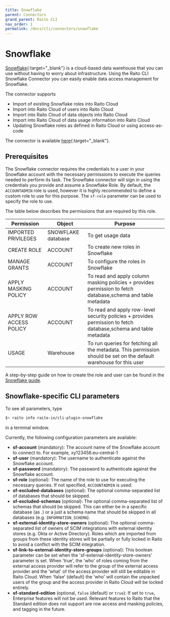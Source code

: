 ```yaml
---
title: Snowflake
parent: Connectors
grand_parent: Raito CLI
nav_order: 1
permalink: /docs/cli/connectors/snowflake
---
```


# Snowflake

[Snowflake](https://www.snowflake.com){:target="_blank"} is a cloud-based data warehouse that you can use without having to worry about infrastructure. 
Using the Raito CLI Snowflake Connector you can easily enable data access management for Snowflake.

The connector supports
* Import of existing Snowflake roles into Raito Cloud
* Import into Raito Cloud of users into Raito Cloud
* Import into Raito Cloud of data objects into Raito Cloud
* Import into Raito Cloud of data usage information into Raito Cloud
* Updating Snowflake roles as defined in Raito Cloud or using access-as-code

The connector is available [here](https://github.com/raito-io/cli-plugin-snowflake){:target="_blank"}.

## Prerequisites
The Snowflake connector requires the credentials to a user in your Snowflake account with the necessary permissions to execute the queries needed to perform its task.
The Snowflake connector will sign in using the credentials you provide and assume a Snowflake Role. By default, the `ACCOUNTADMIN` role is used, however it is highly recommended to define a custom role to use for this purpose. The `sf-role` parameter can be used to specify the role to use.

The table below describes the permissions that are required by this role.

| Permission  | Object  | Purpose  |
|---|---|---|
| IMPORTED PRIVILEGES  | SNOWFLAKE database  | To get usage data  |
| CREATE ROLE  | ACCOUNT  | To create new roles in Snowflake  |
| MANAGE GRANTS  | ACCOUNT  | To configure the roles in Snowflake  |
| APPLY MASKING POLICY  | ACCOUNT  | To read and apply column masking policies + provides permission to fetch database,schema and table metadata  |
| APPLY ROW ACCESS POLICY  | ACCOUNT  | To read and apply row-level security policies + provides permission to fetch database,schema and table metadata  |
| USAGE  | Warehouse  | To run queries for fetching all the metadata. This permission should be set on the default warehouse for this user  |

A step-by-step guide on how to create the role and user can be found in the [Snowflake guide](/docs/guide/cloud).

## Snowflake-specific CLI parameters

To see all parameters, type 
```bash
$> raito info raito-io/cli-plugin-snowflake
```
in a terminal window.

Currently, the following configuration parameters are available:
* **sf-account** (mandatory): The account name of the Snowflake account to connect to. For example, xy123456.eu-central-1
* **sf-user** (mandatory): The username to authenticate against the Snowflake account.
* **sf-password** (mandatory): The password to authenticate against the Snowflake account.
* **sf-role** (optional): The name of the role to use for executing the necessary queries. If not specified, `ACCOUNTADMIN` is used.
* **sf-excluded-databases** (optional): The optional comma-separated list of databases that should be skipped.
* **sf-excluded-schemas** (optional): The optional comma-separated list of schemas that should be skipped. This can either be in a specific database (as <database>.<schema>) or a just a schema name that should be skipped in all databases (e.g. `INFORMATION_SCHEMA`).
* **sf-external-identity-store-owners** (optional): The optional comma-separated list of owners of SCIM integrations with external identity stores (e.g. Okta or Active Directory). Roles which are imported from groups from these identity stores will be partially or fully locked in Raito to avoid a conflict with the SCIM integration.
* **sf-link-to-external-identity-store-groups** (optional): This boolean parameter can be set when the 'sf-external-identity-store-owners' parameter is set. When 'true', the 'who' of roles coming from the external access provider will refer to the group of the external access provider and the 'what' of the access provider will still be editable in Raito Cloud. When 'false' (default) the 'who' will contain the unpacked users of the group and the access provider in Raito Cloud will be locked entirely.
* **sf-standard-edition** (optional, `false` (default) or `true`): If set to `true`, Enterprise features will not be used. Relevant features to Raito that the Standard edition does not support are row access and masking policies, and tagging in the future. 
			